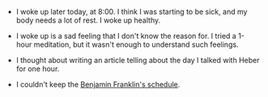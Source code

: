 - I woke up later today, at 8:00. I think I was starting to be sick, and my body needs a lot of rest. I woke up healthy.

- I woke up is a sad feeling that I don't know the reason for. I tried a 1-hour meditation, but it wasn't enough to understand such feelings.

- I thought about writing an article telling about the day I talked with Heber for one hour.

- I couldn't keep the [Benjamin Franklin's schedule](/zettelkasten/benjamin-franklin-s-schedule).
